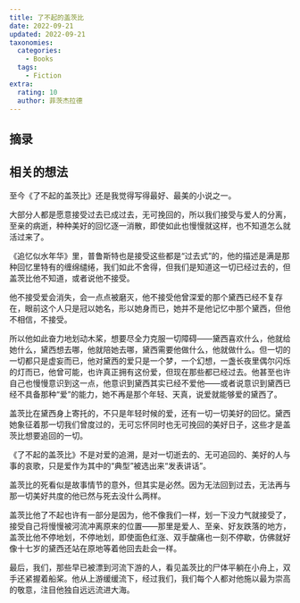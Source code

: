 ```yaml
---
title: 了不起的盖茨比
date: 2022-09-21
updated: 2022-09-21
taxonomies:
  categories:
    - Books
  tags:
    - Fiction
extra:
  rating: 10
  author: 菲茨杰拉德
---
```


## 摘录


## 相关的想法

至今《了不起的盖茨比》还是我觉得写得最好、最美的小说之一。

大部分人都是愿意接受过去已成过去，无可挽回的，所以我们接受与爱人的分离，至亲的病逝，种种美好的回忆逐一消散，即使如此也慢慢就这样，也不知道怎么就活过来了。

《追忆似水年华》里，普鲁斯特也是接受这些都是“过去式”的，他的描述是满是那种回忆里特有的缠绵缱绻，我们如此不舍得，但我们是知道这一切已经过去的，但盖茨比他不知道，或者说他不接受。

他不接受爱会消失，会一点点被磨灭，他不接受他曾深爱的那个黛西已经不复存在，眼前这个人只是冠以她名，形以她身而已，她并不是他记忆中那个黛西，但他不相信，不接受。

所以他如此奋力地划动木桨，想要尽全力克服一切障碍——黛西喜欢什么，他就给她什么，黛西想去哪，他就陪她去哪，黛西需要他做什么，他就做什么。但一切的一切都只是虚妄而已，他对黛西的爱只是一个梦，一个幻想，一盏长夜里偶尔闪烁的灯而已，他曾可能，也许真正拥有这份爱，但现在那些都已经过去。他甚至也许自己也慢慢意识到这一点，他意识到黛西其实已经不爱他——或者说意识到黛西已经不具备那种“爱”的能力，她不再是那个年轻、天真，说爱就能够爱的黛西了。

盖茨比在黛西身上寄托的，不只是年轻时候的爱，还有一切一切美好的回忆。黛西她象征着那一切我们曾度过的，无可忘怀同时也无可挽回的美好日子，这些才是盖茨比想要追回的一切。

《了不起的盖茨比》不是对爱的追溯，是对一切逝去的、无可追回的、美好的人与事的哀歌，只是爱作为其中的“典型”被选出来“发表讲话”。

盖茨比的死看似是故事情节的意外，但其实是必然。因为无法回到过去，无法再与那一切美好共度的他已然与死去没什么两样。

盖茨比他了不起也许有一部分是因为，他不像我们一样，划一下没力气就接受了，接受自己将慢慢被河流冲离原来的位置——那里是爱人、至亲、好友跌落的地方，盖茨比他不停地划，不停地划，即使面色红涨、双手酸痛也一刻不停歇，仿佛就好像十七岁的黛西还站在原地等着他回去赴会一样。

最后，我们，那些早已被漂到河流下游的人，看见盖茨比的尸体平躺在小舟上，双手还紧握着船桨。他从上游缓缓流下，经过我们，我们每个人都对他施以最为崇高的敬意，注目他独自远远流进大海。


<!-- more -->
